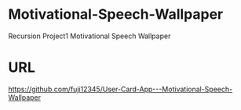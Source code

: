 # Motivational-Speech-Wallpaper

Recursion Project1 Motivational Speech Wallpaper

# URL

https://github.com/fuji12345/User-Card-App---Motivational-Speech-Wallpaper
